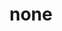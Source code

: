# none

<!-- TODO-START
TODO: Fill short description here.

## Type signature

TODO: Fill type signature down below.

```
any ⇒ any
```

## Examples

TODO: List at least one example down below.

```javascript
none(); // ⇒ TODO
```

## Questions

TODO: List questions that may this function answers.
TODO-END -->
